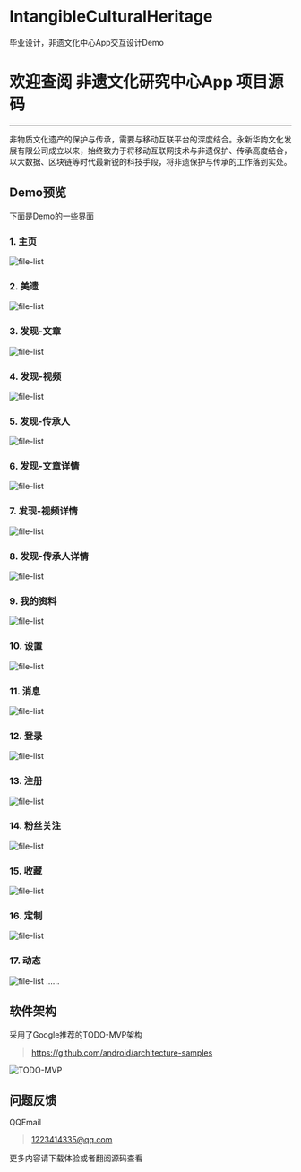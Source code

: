 # IntangibleCulturalHeritage
毕业设计，非遗文化中心App交互设计Demo

# 欢迎查阅 非遗文化研究中心App 项目源码
 
------
 
非物质文化遗产的保护与传承，需要与移动互联平台的深度结合。永新华韵文化发展有限公司成立以来，始终致力于将移动互联网技术与非遗保护、传承高度结合，以大数据、区块链等时代最新锐的科技手段，将非遗保护与传承的工作落到实处。

## Demo预览
下面是Demo的一些界面
### 1. 主页
![file-list](https://raw.githubusercontent.com/xiaoyvyv/IntangibleCulturalHeritage/master/app_image/首页.jpg)
### 2. 美遗
![file-list](https://raw.githubusercontent.com/xiaoyvyv/IntangibleCulturalHeritage/master/app_image/美遗.jpg)
### 3. 发现-文章
![file-list](https://raw.githubusercontent.com/xiaoyvyv/IntangibleCulturalHeritage/master/app_image/发现-文章.jpg)
### 4. 发现-视频
![file-list](https://raw.githubusercontent.com/xiaoyvyv/IntangibleCulturalHeritage/master/app_image/发现-视频.jpg)
### 5. 发现-传承人
![file-list](https://raw.githubusercontent.com/xiaoyvyv/IntangibleCulturalHeritage/master/app_image/发现-传承人.jpg)
### 6. 发现-文章详情
![file-list](https://raw.githubusercontent.com/xiaoyvyv/IntangibleCulturalHeritage/master/app_image/发现-文章详情.jpg)
### 7. 发现-视频详情
![file-list](https://raw.githubusercontent.com/xiaoyvyv/IntangibleCulturalHeritage/master/app_image/发现-视频详情.jpg)
### 8. 发现-传承人详情
![file-list](https://raw.githubusercontent.com/xiaoyvyv/IntangibleCulturalHeritage/master/app_image/发现-传承人详情.jpg)
### 9. 我的资料
![file-list](https://raw.githubusercontent.com/xiaoyvyv/IntangibleCulturalHeritage/master/app_image/我的资料.jpg)
### 10. 设置
![file-list](https://raw.githubusercontent.com/xiaoyvyv/IntangibleCulturalHeritage/master/app_image/设置.jpg)
### 11. 消息
![file-list](https://raw.githubusercontent.com/xiaoyvyv/IntangibleCulturalHeritage/master/app_image/消息.jpg)
### 12. 登录
![file-list](https://raw.githubusercontent.com/xiaoyvyv/IntangibleCulturalHeritage/master/app_image/登录.jpg)
### 13. 注册
![file-list](https://raw.githubusercontent.com/xiaoyvyv/IntangibleCulturalHeritage/master/app_image/注册.jpg)
### 14. 粉丝关注
![file-list](https://raw.githubusercontent.com/xiaoyvyv/IntangibleCulturalHeritage/master/app_image/粉丝关注.jpg)
### 15. 收藏
![file-list](https://raw.githubusercontent.com/xiaoyvyv/IntangibleCulturalHeritage/master/app_image/收藏.jpg)
### 16. 定制
![file-list](https://raw.githubusercontent.com/xiaoyvyv/IntangibleCulturalHeritage/master/app_image/定制.jpg)
### 17. 动态
![file-list](https://raw.githubusercontent.com/xiaoyvyv/IntangibleCulturalHeritage/master/app_image/动态.jpg)
......

## 软件架构
采用了Google推荐的TODO-MVP架构
> https://github.com/android/architecture-samples

![TODO-MVP](https://upload-images.jianshu.io/upload_images/3985563-bf64641065361b3a.png?imageMogr2/auto-orient/strip|imageView2/2/w/950)

## 问题反馈

QQEmail
> 1223414335@qq.com

更多内容请下载体验或者翻阅源码查看
